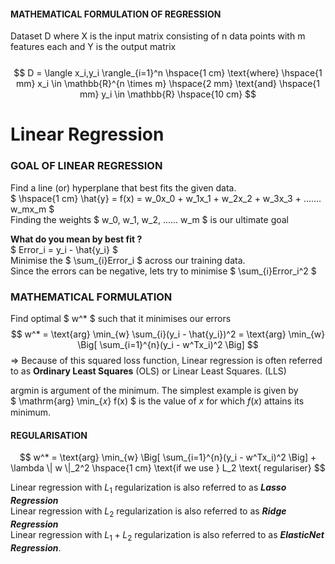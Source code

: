 #### MATHEMATICAL FORMULATION OF REGRESSION
Dataset D where X is the input matrix consisting of n data points with m features each and Y is the output matrix <br><br>
$$
   D = \langle x_i,y_i \rangle_{i=1}^n \hspace{1 cm} \text{where} \hspace{1 mm} x_i \in \mathbb{R}^{n \times m} \hspace{2 mm} \text{and} \hspace{1 mm} y_i \in \mathbb{R} \hspace{10 cm}
$$

# Linear Regression

### GOAL OF LINEAR REGRESSION
Find a line (or) hyperplane that best fits the given data. <br>
$ \hspace{1 cm} \hat{y} = f(x) = w_0x_0 +  w_1x_1 +  w_2x_2 +  w_3x_3 + .......  w_mx_m $ <br>
Finding the weights $ w_0, w_1, w_2, ...... w_m $ is our ultimate goal <br>

<b>What do you mean by best fit ?</b><br>
$ Error_i = y_i - \hat{y_i} $ <br>
Minimise the $ \sum_{i}Error_i $ across our training data.<br> Since the errors can be negative, lets try to minimise $ \sum_{i}Error_i^2 $ 

### MATHEMATICAL FORMULATION
Find optimal $ w^* $ such that it minimises our errors <br>
$$
    w^* = \text{arg} \min_{w}  \sum_{i}(y_i - \hat{y_i})^2 = \text{arg} \min_{w} \Big[ \sum_{i=1}^{n}(y_i - w^Tx_i)^2 \Big]
$$
=> Because of this squared loss function, Linear regression is often referred to as <b>Ordinary Least Squares</b> (OLS) or Linear Least Squares. (LLS)

argmin is argument of the minimum. The simplest example is given by <br>
$ \mathrm{arg} \min_{𝑥} f(x) $ is the value of $x$ for which $f(x)$ attains its minimum.

#### REGULARISATION
$$
    w^* = \text{arg} \min_{w} \Big[ \sum_{i=1}^{n}(y_i - w^Tx_i)^2 \Big] + \lambda \| w \|_2^2 \hspace{1 cm} \text{if we use } L_2 \text{ regulariser}
$$

Linear regression with $L_1$ regularization is also referred to as <i><b>Lasso Regression</b></i> <br>
Linear regression with $L_2$ regularization is also referred to as <i><b>Ridge Regression</b></i> <br>
Linear regression with $L_1 + L_2$ regularization is also referred to as <i><b>ElasticNet Regression</b></i>.

